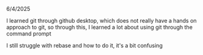 6/4/2025

I learned git through github desktop, which does not really have a hands on approach to git, so through this, I learned a lot about using git through the command prompt

I still struggle with rebase and how to do it, it's a bit confusing